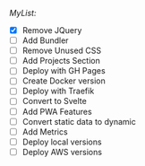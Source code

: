 

_MyList:_

-[x] Remove JQuery
-[ ] Add Bundler
-[ ] Remove Unused CSS
-[ ] Add Projects Section
-[ ] Deploy with GH Pages
-[ ] Create Docker version
-[ ] Deploy with Traefik
-[ ] Convert to Svelte
-[ ] Add PWA Features
-[ ] Convert static data to dynamic
-[ ] Add Metrics
-[ ] Deploy local versions
-[ ] Deploy AWS versions

